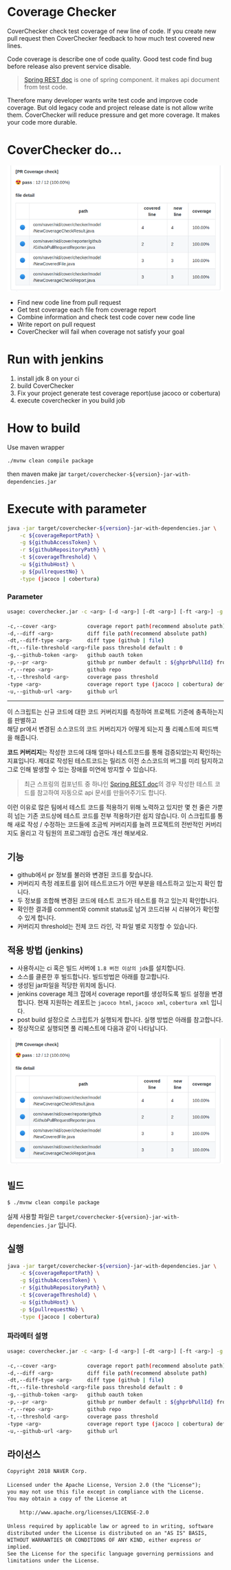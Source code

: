 # Coverage Checker

CoverChecker check test coverage of new line of code. If you create new pull request then CoverChecker feedback to  how much test covered new lines.

Code coverage is describe one of code quality. Good test code find bug before release also prevent service disable.

> [Spring REST doc](https://spring.io/projects/spring-restdocs) is one of spring component. it makes api document from test code.

Therefore many developer wants write test code and improve code coverage. But old legacy code and project release date is not allow write them. CoverChecker will reduce pressure and get more coverage. It makes your code more durable.

# CoverChecker do...

![example](doc/example.png)

- Find new code line from pull request
- Get test coverage each file from coverage report
- Combine information and check test code cover new code line
- Write report on pull request
- CoverChecker will fail when coverage not satisfy your goal

# Run with jenkins

1. install jdk 8 on your ci
2. build CoverChecker
3. Fix your project generate test coverage report(use jacoco or cobertura)
4. execute coverchecker in you build job

# How to build

Use maven wrapper

```sh
./mvnw clean compile package
```

then maven make jar `target/coverchecker-${version}-jar-with-dependencies.jar`

# Execute with parameter

```sh
java -jar target/coverchecker-${version}-jar-with-dependencies.jar \
    -c ${coverageReportPath} \
    -g ${githubAccessToken} \
    -r ${githubRepositoryPath} \
    -t ${coverageThreshold} \
    -u ${githubHost} \
    -p ${pullrequestNo} \
    -type (jacoco | cobertura)
```

### Parameter

```sh
usage: coverchecker.jar -c <arg> [-d <arg>] [-dt <arg>] [-ft <arg>] -g <arg> [-p <arg>] -r <arg> -t <arg> [-type <arg>] -u <arg>

-c,--cover <arg>          coverage report path(recommend absolute path)
-d,--diff <arg>           diff file path(recommend absolute path)
-dt,--diff-type <arg>     diff type (github | file)
-ft,--file-threshold <arg>file pass threshold default : 0
-g,--github-token <arg>   github oauth token
-p,--pr <arg>             github pr number default : ${ghprbPullId} from github pull request builder
-r,--repo <arg>           github repo
-t,--threshold <arg>      coverage pass threshold
-type <arg>               coverage report type (jacoco | cobertura) default : jacoco
-u,--github-url <arg>     github url
```

---

이 스크립트는 신규 코드에 대한 코드 커버리지를 측정하여 프로젝트 기준에 충족하는지를 판별하고  
해당 pr에서 변경된 소스코드의 코드 커버리지가 어떻게 되는지 풀 리퀘스트에 피드백을 해줍니다.

**코드 커버리지**는 작성한 코드에 대해 얼마나 테스트코드를 통해 검증되었는지 확인하는 지표입니다.
제대로 작성된 테스트코드는 릴리즈 이전 소스코드의 버그를 미리 탐지하고 
그로 인해 발생할 수 있는 장애를 미연에 방지할 수 있습니다.

> 최근 스프링의 컴포넌트 중 하나인 [Spring REST doc](https://spring.io/projects/spring-restdocs)의 경우 작성한 
테스트 코드를 참고하여 자동으로 api 문서를 만들어주기도 합니다.

이런 이유로 많은 팀에서 테스트 코드를 적용하기 위해 노력하고 있지만 
몇 천 줄은 가뿐히 넘는 기존 코드상에 테스트 코드를 전부 적용하기란 쉽지 않습니다.
이 스크립트를 통해 새로 작성 / 수정하는 코드들에 조금씩 커버리지를 늘려 
프로젝트의 전반적인 커버리지도 올리고 각 팀원의 프로그래밍 습관도 개선 해보세요.

## 기능

- github에서 pr 정보를 불러와 변경된 코드를 찾습니다.
- 커버리지 측정 레포트를 읽어 테스트코드가 어떤 부분을 테스트하고 있는지 확인 합니다.
- 두 정보를 조합해 변경된 코드에 테스트 코드가 테스트를 하고 있는지 확인합니다.
- 확인한 결과를 comment와 commit status로 남겨 코드리뷰 시 리뷰어가 확인할 수 있게 합니다.
- 커버리지 threshold는 전체 코드 라인, 각 파일 별로 지정할 수 있습니다.

## 적용 방법 (jenkins)

- 사용하시는 ci 혹은 빌드 서버에 `1.8 버전 이상의 jdk`를 설치합니다.
- 소스를 클론한 후 빌드합니다. 빌드방법은 아래를 참고합니다.
- 생성된 jar파일을 적당한 위치에 둡니다.
- jenkins coverage 체크 잡에서 coverage report를 생성하도록 빌드 설정을 변경합니다. 현재 지원하는 레포트는 `jacoco html`, `jacoco xml`, `cobertura xml` 입니다.
- post build 설정으로 스크립트가 실행되게 합니다. 실행 방법은 아래를 참고합니다.
- 정상적으로 실행되면 풀 리퀘스트에 다음과 같이 나타납니다.

![example](doc/example.png)


## 빌드

```sh
$ ./mvnw clean compile package
```

실제 사용할 파일은 `target/coverchecker-${version}-jar-with-dependencies.jar` 입니다.

## 실행

```sh
java -jar target/coverchecker-${version}-jar-with-dependencies.jar \
    -c ${coverageReportPath} \
    -g ${githubAccessToken} \
    -r ${githubRepositoryPath} \
    -t ${coverageThreshold} \
    -u ${githubHost} \
    -p ${pullrequestNo} \
    -type (jacoco | cobertura)
```

### 파라메터 설명
```sh
usage: coverchecker.jar -c <arg> [-d <arg>] [-dt <arg>] [-ft <arg>] -g <arg> [-p <arg>] -r <arg> -t <arg> [-type <arg>] -u <arg>

-c,--cover <arg>          coverage report path(recommend absolute path)
-d,--diff <arg>           diff file path(recommend absolute path)
-dt,--diff-type <arg>     diff type (github | file)
-ft,--file-threshold <arg>file pass threshold default : 0
-g,--github-token <arg>   github oauth token
-p,--pr <arg>             github pr number default : ${ghprbPullId} from github pull request builder
-r,--repo <arg>           github repo
-t,--threshold <arg>      coverage pass threshold
-type <arg>               coverage report type (jacoco | cobertura) default : jacoco
-u,--github-url <arg>     github url
```

## 라이선스

```
Copyright 2018 NAVER Corp.

Licensed under the Apache License, Version 2.0 (the "License");
you may not use this file except in compliance with the License.
You may obtain a copy of the License at

    http://www.apache.org/licenses/LICENSE-2.0

Unless required by applicable law or agreed to in writing, software
distributed under the License is distributed on an "AS IS" BASIS,
WITHOUT WARRANTIES OR CONDITIONS OF ANY KIND, either express or implied.
See the License for the specific language governing permissions and
limitations under the License.
```
